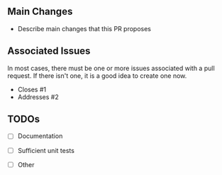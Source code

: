 ## Main Changes

- Describe main changes that this PR proposes


## Associated Issues

In most cases, there must be one or more issues associated with a pull request. If there isn't one, it is a good idea to create one now.

- Closes #1
- Addresses #2


## TODOs

- [ ] Documentation 
- [ ] Sufficient unit tests
- [ ] Other


